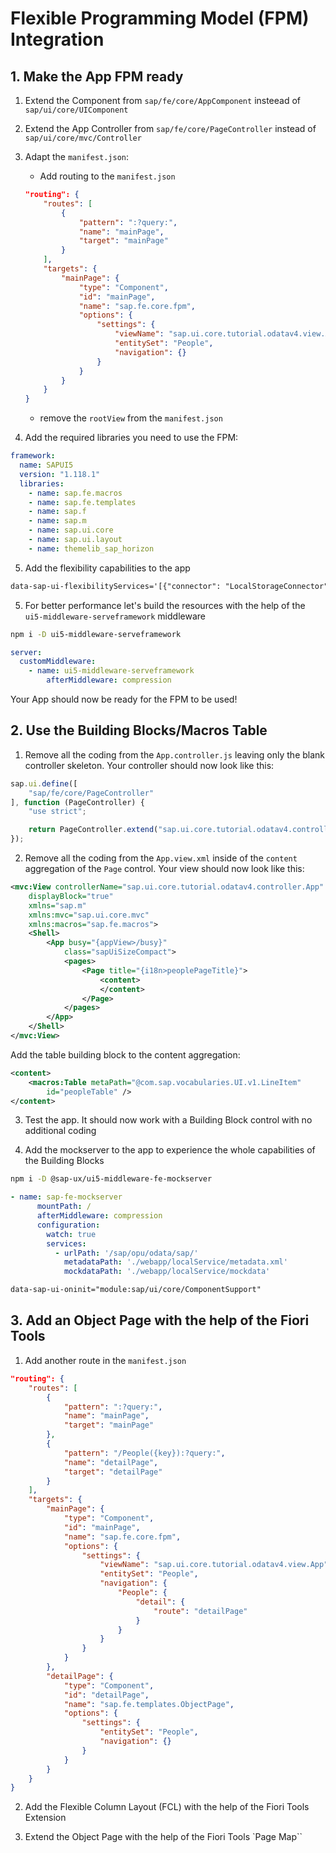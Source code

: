 # Flexible Programming Model (FPM) Integration

## 1. Make the App FPM ready

1. Extend the Component from `sap/fe/core/AppComponent` insteead of `sap/ui/core/UIComponent`

2. Extend the App Controller from `sap/fe/core/PageController` instead of `sap/ui/core/mvc/Controller`

3. Adapt the `manifest.json`:
    - Add routing to the `manifest.json`
    ```json
    "routing": {
        "routes": [
            {
                "pattern": ":?query:",
                "name": "mainPage",
                "target": "mainPage"
            }
        ],
        "targets": {
            "mainPage": {
                "type": "Component",
                "id": "mainPage",
                "name": "sap.fe.core.fpm",
                "options": {
                    "settings": {
                        "viewName": "sap.ui.core.tutorial.odatav4.view.App",
                        "entitySet": "People",
                        "navigation": {}
                    }
                }
            }
        }
    }
    ```

    - remove the `rootView` from the `manifest.json`

4. Add the required libraries you need to use the FPM:

```yaml
framework:
  name: SAPUI5
  version: "1.118.1"
  libraries:
    - name: sap.fe.macros
    - name: sap.fe.templates
    - name: sap.f
    - name: sap.m
    - name: sap.ui.core
    - name: sap.ui.layout
    - name: themelib_sap_horizon
```

5. Add the flexibility capabilities to the app

```html
data-sap-ui-flexibilityServices='[{"connector": "LocalStorageConnector"}]'
```

5. For better performance let's build the resources with the help of the `ui5-middleware-serveframework` middleware

```bash
npm i -D ui5-middleware-serveframework
```
```yaml
server:
  customMiddleware:
    - name: ui5-middleware-serveframework
        afterMiddleware: compression
```

Your App should now be ready for the FPM to be used!

## 2. Use the Building Blocks/Macros Table

1. Remove all the coding from the `App.controller.js` leaving only the blank controller skeleton. Your controller should now look like this:

```javascript
sap.ui.define([
	"sap/fe/core/PageController"
], function (PageController) {
	"use strict";

	return PageController.extend("sap.ui.core.tutorial.odatav4.controller.App", {});
});

```
2. Remove all the coding from the `App.view.xml` inside of the `content` aggregation of the `Page` control. Your view should now look like this:

```xml
<mvc:View controllerName="sap.ui.core.tutorial.odatav4.controller.App"
	displayBlock="true"
	xmlns="sap.m"
	xmlns:mvc="sap.ui.core.mvc"
	xmlns:macros="sap.fe.macros">
	<Shell>
		<App busy="{appView>/busy}"
			class="sapUiSizeCompact">
			<pages>
				<Page title="{i18n>peoplePageTitle}">
					<content>
					</content>
				</Page>
			</pages>
		</App>
	</Shell>
</mvc:View>
```
Add the table building block to the content aggregation:

```xml
<content>
	<macros:Table metaPath="@com.sap.vocabularies.UI.v1.LineItem"
		id="peopleTable" />
</content>
```

3. Test the app. It should now work with a Building Block control with no additional coding

4. Add the mockserver to the app to experience the whole capabilities of the Building Blocks

```bash
npm i -D @sap-ux/ui5-middleware-fe-mockserver
```
```yaml
- name: sap-fe-mockserver
      mountPath: /
      afterMiddleware: compression
      configuration:
        watch: true
        services:
          - urlPath: '/sap/opu/odata/sap/'
            metadataPath: './webapp/localService/metadata.xml'
            mockdataPath: './webapp/localService/mockdata'
```
```html
data-sap-ui-oninit="module:sap/ui/core/ComponentSupport"
```

## 3. Add an Object Page with the help of the Fiori Tools

1. Add another route in the `manifest.json`

```json
"routing": {
    "routes": [
        {
            "pattern": ":?query:",
            "name": "mainPage",
            "target": "mainPage"
        },
        {
            "pattern": "/People({key}):?query:",
            "name": "detailPage",
            "target": "detailPage"
        }
    ],
    "targets": {
        "mainPage": {
            "type": "Component",
            "id": "mainPage",
            "name": "sap.fe.core.fpm",
            "options": {
                "settings": {
                    "viewName": "sap.ui.core.tutorial.odatav4.view.App",
                    "entitySet": "People",
                    "navigation": {
                        "People": {
                            "detail": {
                                "route": "detailPage"
                            }
                        }
                    }
                }
            }
        },
        "detailPage": {
            "type": "Component",
            "id": "detailPage",
            "name": "sap.fe.templates.ObjectPage",
            "options": {
                "settings": {
                    "entitySet": "People",
                    "navigation": {}
                }
            }
        }
    }
}
```

2. Add the Flexible Column Layout (FCL) with the help of the Fiori Tools Extension

3. Extend the Object Page with the help of the Fiori Tools `Page Map``